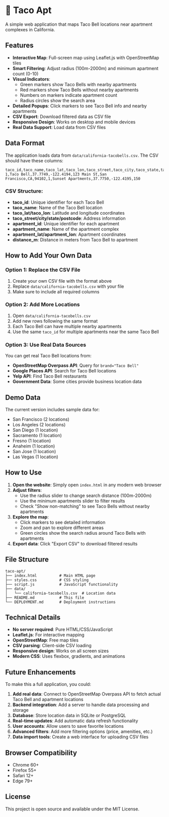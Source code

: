 # 🌮 Taco Apt

A simple web application that maps Taco Bell locations near apartment complexes in California.

## Features

- **Interactive Map**: Full-screen map using Leaflet.js with OpenStreetMap tiles
- **Smart Filtering**: Adjust radius (100m-2000m) and minimum apartment count (0-10)
- **Visual Indicators**: 
  - Green markers show Taco Bells with nearby apartments
  - Red markers show Taco Bells without nearby apartments
  - Numbers on markers indicate apartment count
  - Radius circles show the search area
- **Detailed Popups**: Click markers to see Taco Bell info and nearby apartments
- **CSV Export**: Download filtered data as CSV file
- **Responsive Design**: Works on desktop and mobile devices
- **Real Data Support**: Load data from CSV files

## Data Format

The application loads data from `data/california-tacobells.csv`. The CSV should have these columns:

```csv
taco_id,taco_name,taco_lat,taco_lon,taco_street,taco_city,taco_state,taco_postcode,apartment_id,apartment_name,apartment_lat,apartment_lon,distance_m
1,Taco Bell,37.7749,-122.4194,123 Main St,San Francisco,CA,94102,1,Sunset Apartments,37.7750,-122.4195,150
```

### CSV Structure:
- **taco_id**: Unique identifier for each Taco Bell
- **taco_name**: Name of the Taco Bell location
- **taco_lat/taco_lon**: Latitude and longitude coordinates
- **taco_street/city/state/postcode**: Address information
- **apartment_id**: Unique identifier for each apartment
- **apartment_name**: Name of the apartment complex
- **apartment_lat/apartment_lon**: Apartment coordinates
- **distance_m**: Distance in meters from Taco Bell to apartment

## How to Add Your Own Data

### Option 1: Replace the CSV File
1. Create your own CSV file with the format above
2. Replace `data/california-tacobells.csv` with your file
3. Make sure to include all required columns

### Option 2: Add More Locations
1. Open `data/california-tacobells.csv`
2. Add new rows following the same format
3. Each Taco Bell can have multiple nearby apartments
4. Use the same `taco_id` for multiple apartments near the same Taco Bell

### Option 3: Use Real Data Sources
You can get real Taco Bell locations from:
- **OpenStreetMap Overpass API**: Query for `brand="Taco Bell"`
- **Google Places API**: Search for Taco Bell locations
- **Yelp API**: Find Taco Bell restaurants
- **Government Data**: Some cities provide business location data

## Demo Data

The current version includes sample data for:
- San Francisco (2 locations)
- Los Angeles (2 locations) 
- San Diego (1 location)
- Sacramento (1 location)
- Fresno (1 location)
- Anaheim (1 location)
- San Jose (1 location)
- Las Vegas (1 location)

## How to Use

1. **Open the website**: Simply open `index.html` in any modern web browser
2. **Adjust filters**:
   - Use the radius slider to change search distance (100m-2000m)
   - Use the minimum apartments slider to filter results
   - Check "Show non-matching" to see Taco Bells without nearby apartments
3. **Explore the map**:
   - Click markers to see detailed information
   - Zoom and pan to explore different areas
   - Green circles show the search radius around Taco Bells with apartments
4. **Export data**: Click "Export CSV" to download filtered results

## File Structure

```
taco-apt/
├── index.html          # Main HTML page
├── styles.css          # CSS styling
├── script.js           # JavaScript functionality
├── data/
│   └── california-tacobells.csv  # Location data
├── README.md           # This file
└── DEPLOYMENT.md       # Deployment instructions
```

## Technical Details

- **No server required**: Pure HTML/CSS/JavaScript
- **Leaflet.js**: For interactive mapping
- **OpenStreetMap**: Free map tiles
- **CSV parsing**: Client-side CSV loading
- **Responsive design**: Works on all screen sizes
- **Modern CSS**: Uses flexbox, gradients, and animations

## Future Enhancements

To make this a full application, you could:

1. **Add real data**: Connect to OpenStreetMap Overpass API to fetch actual Taco Bell and apartment locations
2. **Backend integration**: Add a server to handle data processing and storage
3. **Database**: Store location data in SQLite or PostgreSQL
4. **Real-time updates**: Add automatic data refresh functionality
5. **User accounts**: Allow users to save favorite locations
6. **Advanced filters**: Add more filtering options (price, amenities, etc.)
7. **Data import tools**: Create a web interface for uploading CSV files

## Browser Compatibility

- Chrome 60+
- Firefox 55+
- Safari 12+
- Edge 79+

## License

This project is open source and available under the MIT License.
